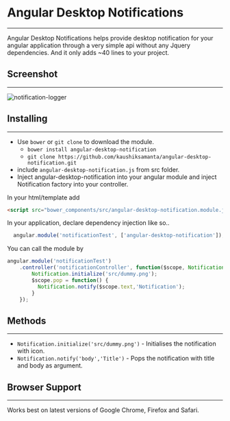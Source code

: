 # Angular Desktop Notifications
-----
Angular Desktop Notifications helps provide desktop notification for your angular application through a very simple api without any Jquery dependencies.
And it only adds ~40 lines to your project.

## Screenshot
-----
![notification-logger](screenshot.png)

## Installing
-----
 - Use `bower` or `git clone` to download the module.
   - `bower install angular-desktop-notification`
   - `git clone https://github.com/kaushiksamanta/angular-desktop-notification.git`
 - include `angular-desktop-notification.js` from src folder.
 - Inject angular-desktop-notification into your angular module and inject Notification factory into your controller.

In your html/template add
```html
<script src="bower_components/src/angular-desktop-notification.module.js"></script>
```
In your application, declare dependency injection like so..
```javascript
  angular.module('notificationTest', ['angular-desktop-notification']);
```
You can call the module by
```javascript
angular.module('notificationTest')
    .controller('notificationController', function($scope, Notification) {
        Notification.initialize('src/dummy.png');
        $scope.pop = function() {
          Notification.notify($scope.text,'Notification');
        }
    });
```
## Methods
-----
* `Notification.initialize('src/dummy.png')` - Initialises the notification with icon.
* `Notification.notify('body','Title')` - Pops the notification with title and body as argument.
## Browser Support
-----
Works best on latest versions of Google Chrome, Firefox and Safari.
